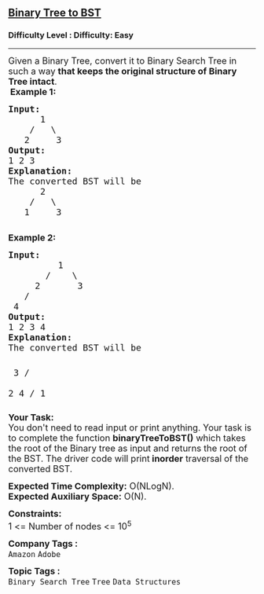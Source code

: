 <h2><a href="https://www.geeksforgeeks.org/problems/binary-tree-to-bst/1?page=2&category=Tree&difficulty=Easy&sortBy=submissions">Binary Tree to BST</a></h2><h3>Difficulty Level : Difficulty: Easy</h3><hr><div class="problems_problem_content__Xm_eO"><p><span style="font-size: 18px;">Given a Binary Tree, convert it to Binary Search Tree in such a way <strong>that keeps the original structure of Binary Tree intact</strong>.</span><br>&nbsp;<span style="font-size: 18px;"><strong>Example 1:</strong></span></p>
<pre><span style="font-size: 18px;"><strong>Input:
&nbsp;     </strong>1
&nbsp;   /   \
<strong>   </strong>2     3<strong>
Output: <br></strong>1 2 3<br><strong>Explanation:</strong><br>The converted BST will be <br>      2<br>    /   \<br>   1     3</span></pre>
<p><br><span style="font-size: 18px;"><strong>Example 2:</strong></span></p>
<pre><span style="font-size: 18px;"><strong>Input:
</strong>    </span>   <span style="font-size: 18px;">   1
       /    \
     2       3
   /        
 4       </span><span style="font-size: 18px;"><strong>
Output: <br></strong>1 2 3 4<strong>
Explanation:
</strong>The converted BST will be</span>

<span style="font-size: 18px;">        3
      /   \
    2     4
  /
 1</span>
</pre>
<p><span style="font-size: 18px;"><strong>Your Task:</strong><br>You don't need to read input or print anything. Your task is to complete the function <strong>binaryTreeToBST()</strong>&nbsp;which takes the root of the Binary tree as input and returns the root of the BST. The driver code will print<strong> inorder</strong> traversal of the converted BST.</span></p>
<p><span style="font-size: 18px;"><strong>Expected Time Complexity:</strong>&nbsp;O(NLogN).<br><strong>Expected Auxiliary Space:</strong>&nbsp;O(N).</span></p>
<p><span style="font-size: 18px;"><strong>Constraints:</strong><br>1 &lt;= Number of nodes &lt;= 10<sup>5</sup></span></p></div><p><span style=font-size:18px><strong>Company Tags : </strong><br><code>Amazon</code>&nbsp;<code>Adobe</code>&nbsp;<br><p><span style=font-size:18px><strong>Topic Tags : </strong><br><code>Binary Search Tree</code>&nbsp;<code>Tree</code>&nbsp;<code>Data Structures</code>&nbsp;